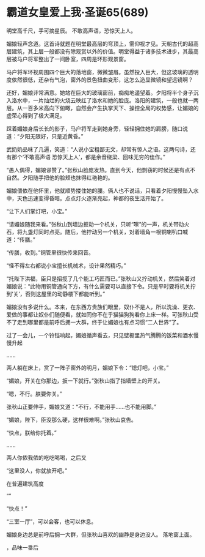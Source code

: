 # 霸道女皇爱上我·圣诞65(689)

明堂高千尺，手可摘星辰。
不敢高声语，恐惊天上人。

媚娘轻声念道。这首诗就题在明堂最高层的穹顶上，需仰视才见。天朝古代的超高层建筑，其上层一般都没有除观赏以外的价值。明堂得益于诸多技术进步，其最高层被马户将军整出了一间卧室，四周是环形观景窗。

马户将军环视周围四个巨大的落地窗，微微皱眉。虽然投入巨大，但这玻璃的透明度依然很低，还杂有气泡，窗外的景色扭曲变形，这怎么造显微镜和望远镜啊？

还好，媚娘非常满意。她站在巨大的玻璃窗前，痴痴地遥望着。夕阳将半个身子沉入洛水中，一片灿烂的火烧云映红了洛水和她的脸庞。洛阳的建筑，一般也就一两层。从一百多米高向下俯瞰，自然会产生执掌天下、操控全局的权势感，让媚娘的虚荣心得到了极大满足。

踩着媚娘身后长长的影子，马户将军走到她身旁，轻轻拥住她的肩膀，随口说道：“夕阳无限好，只是近黄昏。”

武奶奶品味了几遍，笑道：“人说小宝粗鄙无文，却常有惊人之语。这两句诗，还有那个‘不敢高声语 恐惊天上人’，都是余音绕梁、回味无穷的佳作。”

“愚人偶得，媚娘谬赞了。”张秋山脸庞发热。直到今天，他剽窃的时候还是有点不自然。夕阳随手把他的脸颊也抹得红艳艳的。

媚娘偎依在他怀里，他就顺势搂住她的腰。俩人也不说话，只看着夕阳慢慢坠入水中，天色迅速变得昏暗。点点灯火逐渐亮起，神都的夜生活开始了。

“让下人们掌灯吧，小宝。”

“请媚娘随我来看。”张秋山到墙边扳动一个机关，只听“嚓”的一声，机关带动火石，将九盏灯同时点亮。随后，他拧动另一个机关，对着墙角一根铜喇叭口喊道：“传膳。”

“传膳，收到。”铜管里很快传来回音。

“怪不得左右都说小宝擅长机械术，设计果然精巧。”

“托陛下洪福，臣只是招揽了几个能工巧匠而已。”张秋山又拧动机关，然后笑着对媚娘说：“此物用铜管通向下方，有什么需要可以直接下令。只是平时要将机关拧到‘关’，否则这屋里的动静楼下都能听到。”

媚娘没有多说什么。本来，在东西方贵族们眼里，奴仆不是人，所以洗澡、更衣、爱做的事都让奴仆们随便看，就如同你不在乎猫猫狗狗看你上床一样。可张秋山受不了走到哪里都是前呼后拥一大群，终于让媚娘也有点习惯“二人世界”了。

过了一会儿，一个铃铛响起，媚娘循声看去，只见壁橱里热气腾腾的饭菜和酒水慢慢升起

……

两人躺在床上，赏了一阵子窗外的明月，媚娘下令：“熄灯吧，小宝。”

“媚娘，开关在你那边，扳一下就行。”张秋山指了指墙壁上的开关。

“嗯，不行。朕要你关。”

张秋山正要伸手，媚娘又道：“不行，不能用手……也不能用脚。”

“媚娘，陛下，臣没那么硬，这样很难啊。”张秋山哀告。

“快点，朕给你托着。”

……


两人你侬我侬的吃吃喝喝，之后又



“这里没人，你就放开吧。”

在普遍建筑高度







“”



“快点！”


“三室一厅”，可以会客，也可以休息。

媚娘身边总是前呼后拥一大群，但张秋山喜欢的幽静是身边没人。
落地窗上面。




，品味一番后

